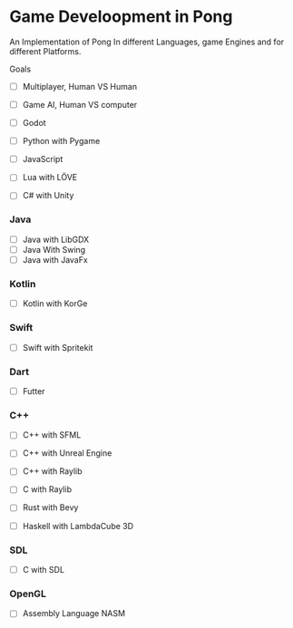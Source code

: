 # Game Develoopment in Pong
An Implementation of Pong In different Languages, game Engines and for different Platforms.

Goals
- [ ] Multiplayer, Human VS Human
- [ ] Game AI, Human VS computer 


- [ ] Godot 
- [ ] Python with Pygame


- [ ] JavaScript 

- [ ] Lua with LÖVE

- [ ] C# with Unity

### Java

- [ ] Java with LibGDX
- [ ] Java With Swing
- [ ] Java with JavaFx

### Kotlin 
- [ ] Kotlin with KorGe

### Swift
- [ ] Swift with Spritekit

### Dart
- [ ] Futter


### C++
- [ ] C++ with SFML
- [ ] C++ with Unreal Engine
- [ ] C++ with Raylib




- [ ] C with Raylib 

- [ ] Rust with Bevy

- [ ] Haskell with LambdaCube 3D

### SDL
- [ ] C with SDL


### OpenGL


- [ ] Assembly Language NASM
